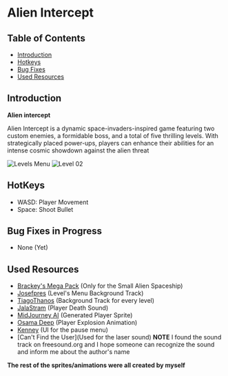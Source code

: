 # Alien Intercept

## Table of Contents
- [Introduction](#Introduction)
- [Hotkeys](#HotKeys)
- [Bug Fixes](#Bug_Fixes)
- [Used Resources](#Used_Resources)
  
## Introduction
**Alien intercept**

Alien Intercept is a dynamic space-invaders-inspired game featuring two custom enemies, a formidable boss, and a total of five thrilling levels. With strategically placed power-ups, players can enhance their abilities for an intense cosmic showdown against the alien threat

![Levels Menu](https://github.com/LeoZ213/Alien_Intercept/assets/113804442/2ae47bf3-fdaf-4eae-a131-5ef0bc55e785)
![Level 02](https://github.com/LeoZ213/Alien_Intercept/assets/113804442/3e5c38c6-03ba-42be-af97-80a826b554db)


## HotKeys
- WASD: Player Movement
- Space: Shoot Bullet

## Bug Fixes in Progress
- None (Yet)

## Used Resources
- [Brackey's Mega Pack](https://github.com/OpenHogwarts/hogwarts/blob/master/ProjectSettings/ProjectVersion.txt) (Only for the Small Alien Spaceship)
- [Josefpres](https://freesound.org/people/josefpres/sounds/717229/) (Level's Menu Background Track)
- [TiagoThanos](https://freesound.org/people/TiagoThanos/sounds/583100/) (Background Track for every level)
- [JalaStram](https://freesound.org/people/jalastram/sounds/317751/) (Player Death Sound)
- [MidJourney AI](https://www.midjourney.com/) (Generated Player Sprite)
- [Osama Deep](https://assetstore.unity.com/publishers/1778) (Player Explosion Animation)
- [Kenney](https://www.kenney.nl/assets/ui-pack) (UI for the pause menu)
- [Can't Find the User](Used for the laser sound)               **NOTE** I found the sound track on freesound.org and I hope someone can recognize the sound and inform me about the author's name

**The rest of the sprites/animations were all created by myself**
